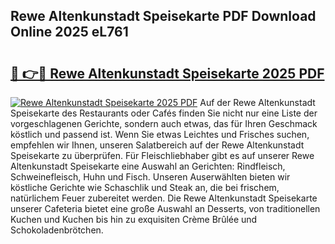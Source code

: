 ## Rewe Altenkunstadt Speisekarte PDF Download Online 2025 eL761

# <h2><a href="http://gcctw1.nevu.top/?p=Rewe+Altenkunstadt+Speisekarte">🔗 👉🔴 Rewe Altenkunstadt Speisekarte 2025 PDF</a></h2>

[![Rewe Altenkunstadt Speisekarte 2025 PDF](https://i.imgur.com/dBaPXMq.png)](http://gcctw1.nevu.top/?p=Rewe+Altenkunstadt+Speisekarte)
Auf der Rewe Altenkunstadt Speisekarte des Restaurants oder Cafés finden Sie nicht nur eine Liste der vorgeschlagenen Gerichte, sondern auch etwas, das für Ihren Geschmack köstlich und passend ist. Wenn Sie etwas Leichtes und Frisches suchen, empfehlen wir Ihnen, unseren Salatbereich auf der Rewe Altenkunstadt Speisekarte zu überprüfen. Für Fleischliebhaber gibt es auf unserer Rewe Altenkunstadt Speisekarte eine Auswahl an Gerichten: Rindfleisch, Schweinefleisch, Huhn und Fisch. Unseren Auserwählten bieten wir köstliche Gerichte wie Schaschlik und Steak an, die bei frischem, natürlichem Feuer zubereitet werden. Die Rewe Altenkunstadt Speisekarte unserer Cafeteria bietet eine große Auswahl an Desserts, von traditionellen Kuchen und Kuchen bis hin zu exquisiten Crème Brûlée und Schokoladenbrötchen.
